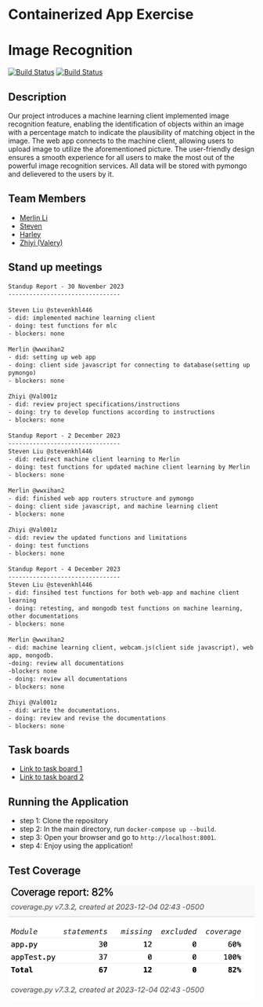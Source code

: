 # Containerized App Exercise
# Image Recognition

[![Build Status](https://github.com/software-students-fall2023/4-containerized-app-exercise-team111/actions/workflows/web-app.yml/badge.svg?event=pull_request)](https://github.com/software-students-fall2023/4-containerized-app-exercise-team111/actions/workflows/web-app.yml/badge.svg?event=pull_request)
[![Build Status](https://github.com/software-students-fall2023/4-containerized-app-exercise-team111/actions/workflows/machine-learning-client.yml/badge.svg)](https://github.com/software-students-fall2023/4-containerized-app-exercise-team111/actions/workflows/machine-learning-client.yml/badge.svg)

## Description

Our project introduces a machine learning client implemented image recognition feature, enabling the identification of objects within an image with a percentage match to
indicate the plausibility of matching object in the image. The web app connects to the machine client, allowing users to upload image to utilize the aforementioned picture. The user-friendly design ensures a smooth experience for all users to make the most out of the powerful image recognition services. All data will be stored with pymongo and delievered to the users by it. 

## Team Members

- [Merlin Li](https://github.com/wwxihan2)
- [Steven](https://github.com/stevenkhl446)
- [Harley](https://github.com/harley-bulbasaur)
- [Zhiyi (Valery)](https://github.com/Val001z)

## Stand up meetings
```
Standup Report - 30 November 2023
--------------------------------

Steven Liu @stevenkhl446
- did: implemented machine learning client
- doing: test functions for mlc
- blockers: none

Merlin @wwxihan2
- did: setting up web app
- doing: client side javascript for connecting to database(setting up pymongo) 
- blockers: none

Zhiyi @Val001z
- did: review project specifications/instructions
- doing: try to develop functions according to instructions
- blockers: none

Standup Report - 2 December 2023
--------------------------------
Steven Liu @stevenkhl446
- did: redirect machine client learning to Merlin
- doing: test functions for updated machine client learning by Merlin
- blockers: none

Merlin @wwxihan2
- did: finished web app routers structure and pymongo
- doing: client side javascript, and machine learning client 
- blockers: none

Zhiyi @Val001z
- did: review the updated functions and limitations
- doing: test functions
- blockers: none

Standup Report - 4 December 2023
--------------------------------
Steven Liu @stevenkhl446
- did: finsihed test functions for both web-app and machine client learning
- doing: retesting, and mongodb test functions on machine learning, other documentations 
- blockers: none

Merlin @wwxihan2
- did: machine learning client, webcam.js(client side javascript), web app, mongodb.
-doing: review all documentations
-blockers none 
- doing: review all documentations
- blockers: none

Zhiyi @Val001z
- did: write the documentations.
- doing: review and revise the documentations
- blockers: none
```


## Task boards

- [Link to task board 1](https://github.com/orgs/software-students-fall2023/projects/99)
- [Link to task board 2](https://github.com/orgs/software-students-fall2023/projects/100)


## Running the Application

- step 1: Clone the repository
- step 2: In the main directory, run `docker-compose up --build`.
- step 3: Open your browser and go to `http://localhost:8001`. 
- step 4: Enjoy using the application!

## Test Coverage
![](coverage.png)



